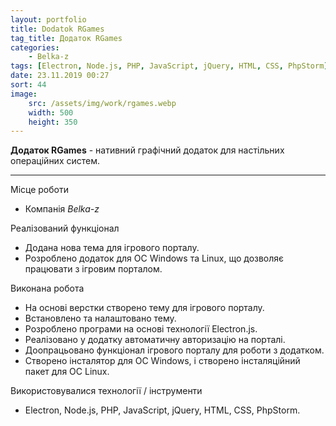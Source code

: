 ```yaml
---
layout: portfolio
title: Dodatok RGames
tag_title: Додаток RGames
categories:
    - Belka-z
tags: [Electron, Node.js, PHP, JavaScript, jQuery, HTML, CSS, PhpStorm]
date: 23.11.2019 00:27
sort: 44
image: 
    src: /assets/img/work/rgames.webp 
    width: 500
    height: 350
---
```


**Додаток RGames** - нативний графічний додаток для настільних операційних систем.

---

Місце роботи

* Компанія _Belka-z_

Реалізований функціонал

* Додана нова тема для ігрового порталу.
* Розроблено додаток для ОС Windows та Linux, що дозволяє працювати з ігровим порталом.

Виконана робота

* На основі верстки створено тему для ігрового порталу.
* Встановлено та налаштовано тему.
* Розроблено програми на основі технології Electron.js.
* Реалізовано у додатку автоматичну авторизацію на порталі.
* Доопрацьовано функціонал ігрового порталу для роботи з додатком.
* Створено інсталятор для OC Windows, і створено інсталяційний пакет для ОС Linux.

Використовувалися технології / інструменти

* Electron, Node.js, PHP, JavaScript, jQuery, HTML, CSS, PhpStorm.

